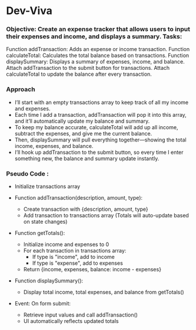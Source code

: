 # Dev-Viva

### Objective: Create an expense tracker that allows users to input their expenses and income, and displays a summary. Tasks:

Function addTransaction: Adds an expense or income transaction.
Function calculateTotal: Calculates the total balance based on transactions.
Function displaySummary: Displays a summary of expenses, income, and balance.
Attach addTransaction to the submit button for transactions.
Attach calculateTotal to update the balance after every transaction.

### Approach 

- I’ll start with an empty transactions array to keep track of all my income and expenses. 
- Each time I add a transaction, addTransaction will pop it into this array, and it’ll automatically update my balance and summary. 
- To keep my balance accurate, calculateTotal will add up all income, subtract the expenses, and give me the current balance. 
- Then, displaySummary will pull everything together—showing the total income, expenses, and balance. 
- I’ll hook up addTransaction to the submit button, so every time I enter something new, the balance and summary update instantly.

### Pseudo Code :
- Initialize transactions array

- Function addTransaction(description, amount, type):
    - Create transaction with {description, amount, type}
    - Add transaction to transactions array (Totals will auto-update based on state changes)

- Function getTotals():
    - Initialize income and expenses to 0
    - For each transaction in transactions array:
        - If type is "income", add to income
        - If type is "expense", add to expenses
  - Return {income, expenses, balance: income - expenses}

- Function displaySummary():
    - Display total income, total expenses, and balance from getTotals()

- Event: On form submit:
    - Retrieve input values and call addTransaction()
    - UI automatically reflects updated totals
